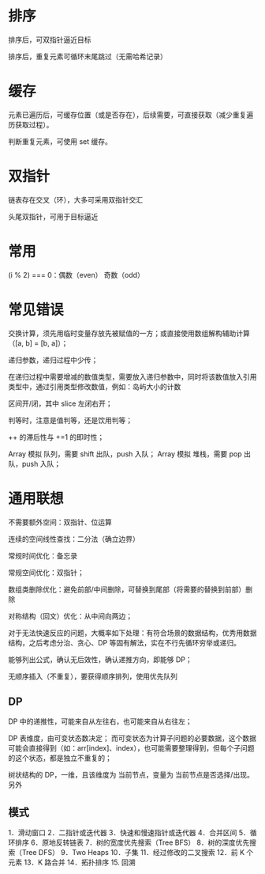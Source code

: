 # 排序

排序后，可双指针逼近目标

排序后，重复元素可循环末尾跳过（无需哈希记录）

# 缓存

元素已遍历后，可缓存位置（或是否存在），后续需要，可直接获取（减少重复遍历获取过程）。

判断重复元素，可使用 set 缓存。

# 双指针

链表存在交叉（环），大多可采用双指针交汇

头尾双指针，可用于目标逼近

# 常用

(i % 2) === 0：偶数（even）
奇数（odd）
 
# 常见错误

交换计算，须先用临时变量存放先被赋值的一方；或直接使用数组解构辅助计算（[a, b] = [b, a]）；

递归参数，递归过程中少传；

在递归过程中需要增减的数值类型，需要放入递归参数中，同时将该数值放入引用类型中，通过引用类型修改数值，例如：岛屿大小的计数

区间开/闭，其中 slice 左闭右开；

判等时，注意是值判等，还是饮用判等；

++ 的滞后性与 +=1 的即时性；

Array 模拟 队列，需要 shift 出队，push 入队；
Array 模拟 堆栈，需要 pop 出队，push 入队；

# 通用联想

不需要额外空间：双指针、位运算

连续的空间线性查找：二分法（确立边界）

常规时间优化：备忘录

常规空间优化：双指针；

数组类删除优化：避免前部/中间删除，可替换到尾部（将需要的替换到前部）删除

对称结构（回文）优化：从中间向两边；

对于无法快速反应的问题，大概率如下处理：有符合场景的数据结构，优秀用数据结构，之后考虑分治、贪心、DP 等固有解法，实在不行先循环穷举或递归。

能够列出公式，确认无后效性，确认递推方向，即能够 DP；

无顺序插入（不重复），要获得顺序排列，使用优先队列

## DP

DP 中的递推性，可能来自从左往右，也可能来自从右往左；

DP 表维度，由可变状态数决定；
而可变状态为计算子问题的必要数据，这个数据可能会直接得到（如：arr[index]、index），也可能需要整理得到，但每个子问题的这个状态，都是独立不重复的；

树状结构的 DP，一维，且该维度为 当前节点，变量为 当前节点是否选择/出现。另外

## 模式
1．滑动窗口
2．二指针或迭代器
3．快速和慢速指针或迭代器
4．合并区间
5．循环排序
6．原地反转链表
7．树的宽度优先搜索（Tree BFS）
8．树的深度优先搜索（Tree DFS）
9．Two Heaps
10．子集
11．经过修改的二叉搜索
12．前 K 个元素
13．K 路合并
14．拓扑排序
15. 回溯
